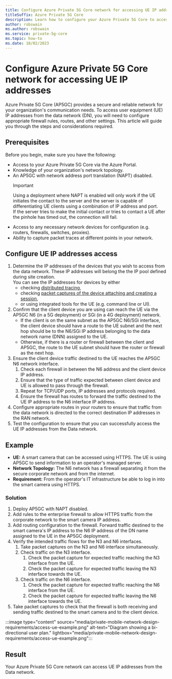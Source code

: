 ```yaml
---
title: Configure Azure Private 5G Core network for accessing UE IP addresses
titleSuffix: Azure Private 5G Core
description: Learn how to configure your Azure Private 5G Core to access UE IP addresses.
author: robswain
ms.author: robswain
ms.service: private-5g-core
ms.topic: how-to 
ms.date: 10/02/2023
---
```


# Configure Azure Private 5G Core network for accessing UE IP addresses

Azure Private 5G Core (AP5GC) provides a secure and reliable network for your organization's communication needs. To access user equipment (UE) IP addresses from the data network (DN), you will need to configure appropriate firewall rules, routes, and other settings. This article will guide you through the steps and considerations required.

## Prerequisites

Before you begin, make sure you have the following:

- Access to your Azure Private 5G Core via the Azure Portal.
- Knowledge of your organization's network topology.
- An AP5GC with network address port translation (NAPT) disabled.  
    > [!IMPORTANT]
    > Using a deployment where NAPT is enabled will only work if the UE initiates the contact to the server and the server is capable of differentiating UE clients using a combination of IP address and port.  
    > If the server tries to make the initial contact or tries to contact a UE after the pinhole has timed out, the connection will fail.
- Access to any necessary network devices for configuration (e.g. routers, firewalls, switches, proxies).
- Ability to capture packet traces at different points in your network.

## Configure UE IP addresses access

1. Determine the IP addresses of the devices that you wish to access from the data network. These IP addresses will belong the the IP pool defined during site creation.  
You can see the IP addresses for devices by either
    - checking [distributed tracing](distributed-tracing.md),
    - checking [packet captures of the device attaching and creating a session](data-plane-packet-capture.md),
    - or using integrated tools for the UE (e.g. command line or UI).
1. Confirm that the client device you are using can reach the UE via the AP5GC N6 (in a 5G deployment) or SGi (in a 4G deployment) network.
    - If the client is on the same subnet as the AP5GC N6/SGi interface, the client device should have a route to the UE subnet and the next hop should be to the N6/SGi IP address belonging to the data network name (DNN) assigned to the UE.
    - Otherwise, if there is a router or firewall between the client and AP5GC, the route to the UE subnet should have the router or firewall as the next hop.
1. Ensure the client device traffic destined to the UE reaches the AP5GC N6 network interface.
    1. Check each firewall in between the N6 address and the client device IP address.
    1. Ensure that the type of traffic expected between client device and UE is allowed to pass through the firewall.
    1. Repeat for TCP/UDP ports, IP addresses and protocols required.
    1. Ensure the firewall has routes to forward the traffic destined to the UE IP address to the N6 interface IP address.
1. Configure appropriate routes in your routers to ensure that traffic from the data network is directed to the correct destination IP addresses in the RAN network.
1. Test the configuration to ensure that you can successfully access the UE IP addresses from the Data network.

## Example

- **UE:** A smart camera that can be accessed using HTTPS. The UE is using AP5GC to send information to an operator's managed server.
- **Network Topology:** The N6 network has a firewall separating it from the secure corporate network and from the internet.
- **Requirement:** From the operator's IT infrastructure be able to log in into the smart camera using HTTPS.

### Solution

1. Deploy AP5GC with NAPT disabled.
1. Add rules to the enterprise firewall to allow HTTPS traffic from the corporate network to the smart camera IP address.
1. Add routing configuration to the firewall. Forward traffic destined to the smart camera's IP address to the N6 IP address of the DN name assigned to the UE in the AP5GC deployment.
1. Verify the intended traffic flows for the N3 and N6 interfaces.
    1. Take packet captures on the N3 and N6 interface simultaneously.
    1. Check traffic on the N3 interface.
        1. Check the packet capture for expected traffic reaching the N3 interface from the UE.
        1. Check the packet capture for expected traffic leaving the N3 interface towards the UE.
    1. Check traffic on the N6 interface.
        1. Check the packet capture for expected traffic reaching the N6 interface from the UE.
        1. Check the packet capture for expected traffic leaving the N6 interface towards the UE.
1. Take packet captures to check that the firewall is both receiving and sending traffic destined to the smart camera and to the client device.

:::image type="content" source="media/private-mobile-network-design-requirements/access-ue-example.png" alt-text="Diagram showing a bi-directional user plan." lightbox="media/private-mobile-network-design-requirements/access-ue-example.png":::

## Result

Your Azure Private 5G Core network can access UE IP addresses from the Data network.
